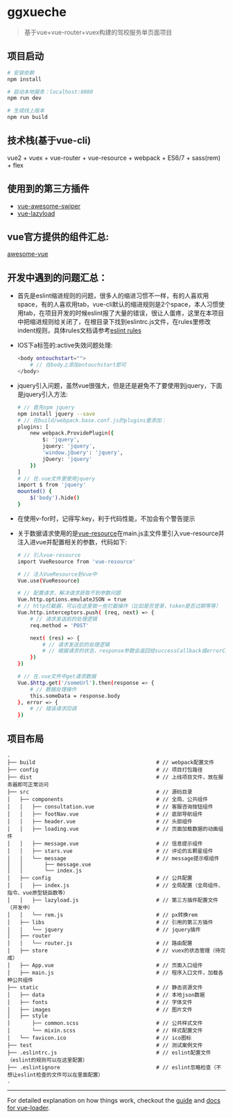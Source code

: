 # ggxueche

> 基于vue+vue-router+vuex构建的驾校服务单页面项目

## 项目启动
``` bash
# 安装依赖
npm install

# 启动本地服务：localhost:8080
npm run dev

# 生成线上版本
npm run build
```
## 技术栈(基于vue-cli)
vue2 + vuex + vue-router + vue-resource + webpack + ES6/7 + sass(rem) + flex

## 使用到的第三方插件
* [vue-awesome-swiper](https://github.com/surmon-china/vue-awesome-swiper)
* [vue-lazyload](https://github.com/hilongjw/vue-lazyload)

## vue官方提供的组件汇总:
[awesome-vue](https://github.com/vuejs/awesome-vue)

## 开发中遇到的问题汇总：
* 首先是eslint缩进规则的问题，很多人的缩进习惯不一样，有的人喜欢用space，有的人喜欢用tab，vue-cli默认的缩进规则是2个space，本人习惯使用tab，在项目开发的时候eslint报了大量的错误，很让人蛋疼，这里在本项目中把缩进规则给关闭了，在根目录下找到eslintrc.js文件，在rules里修改indent规则，具体rules文档请参考[eslint rules](http://eslint.org/docs/rules/)

* IOS下a标签的:active失效问题处理:
    ``` bash
    <body ontouchstart="">
        # // 在body上添加ontouchstart即可
    </body>
    ```

* jquery引入问题，虽然vue很强大，但是还是避免不了要使用到jquery，下面是jquery引入方法:
    ``` bash
    # // 首先npm jquery
    npm install jquery --save
    # // 在build/webpack.base.conf.js的plugins里添加：
    plugins: [
        new webpack.ProvidePlugin({
            $: 'jquery',
            jquery: 'jquery',
            'window.jQuery': 'jquery',
            jQuery: 'jquery'
        })
    ]
    # // 在.vue文件里使用jquery
    import $ from 'jquery'
    mounted() {
        $('body').hide()
    }
    ```

* 在使用v-for时，记得写:key，利于代码性能，不加会有个警告提示

* 关于数据请求使用的是[vue-resource](https://github.com/pagekit/vue-resource)在main.js主文件里引入vue-resource并注入进vue并配置相关的参数，代码如下:
    ``` bash
    # // 引入vue-resource
    import VueResource from 'vue-resource'

    # // 注入VueResource到vue中
    Vue.use(VueResource)
    
    # // 配置请求，解决请求获取不到参数问题
    Vue.http.options.emulateJSON = true
    # // http拦截器，可以在这里做一些拦截操作（比如是否登录，token是否过期等等）
    Vue.http.interceptors.push( (req, next) => {
        # // 请求发送前的处理逻辑
        req.method = 'POST'

        next( (res) => {
            # // 请求发送后的处理逻辑
            # // 根据请求的状态，response参数会返回给successCallback或errorCallback
        })
    })

    # // 在.vue文件中get请求数据
    Vue.$http.get('/someUrl').then(response => {
        # // 数据处理操作
        this.someData = response.body
    }, error => {
        # // 错误请求回调
    })
    ```

## 项目布局

```
.
├── build                                       # // webpack配置文件
├── config                                      # // 项目打包路径
├── dist                                        # // 上线项目文件，放在服务器即可正常访问
├── src                                         # // 源码目录
│   ├── components                              # // 全局、公共组件
│   │   ├── consultation.vue                    # // 客服咨询按钮组件
│   │   ├── footNav.vue                         # // 底部导航组件
│   │   ├── header.vue                          # // 头部组件
│   │   ├── loading.vue                         # // 页面加载数据的动画组件
│   │   ├── message.vue                         # // 信息提示组件
│   │   ├── stars.vue                           # // 评论的五颗星组件
│   │   └── message                             # // message提示框组件
│   │       ├── message.vue                     
│   │       └── index.js                        
│   ├── config                                  # // 公共配置
│   │   ├── index.js                            # // 全局配置（全局组件、指令、vue原型链函数等）
│   │   ├── lazyload.js                         # // 第三方插件配置文件（开发中）
│   │   └── rem.js                              # // px转换rem
│   ├── libs                                    # // 引用的第三方插件
│   │   └── jquery                              # // jquery插件
│   ├── router
│   │   └── router.js                           # // 路由配置
│   ├── store                                   # // vuex的状态管理（待完成）
│   ├── App.vue                                 # // 页面入口组件
│   ├── main.js                                 # // 程序入口文件，加载各种公共组件
├── static                                      # // 静态资源文件
│   ├── data                                    # // 本地json数据
│   ├── fonts                                   # // 字体文件
│   ├── images                                  # // 图片文件
│   ├── style
│       ├── common.scss                         # // 公共样式文件
│       └── mixin.scss                          # // 样式配置文件
│   └── favicon.ico                             # // ico图标
├── test                                        # // 测试案例文件
├── .eslintrc.js                                # // eslint配置文件（eslint的规则可以在这里配置）
├── .eslintignore                               # // eslint忽略检查（不想让eslint检查的文件可以在里面配置）
.
```

---
For detailed explanation on how things work, checkout the [guide](http://vuejs-templates.github.io/webpack/) and [docs for vue-loader](http://vuejs.github.io/vue-loader).
